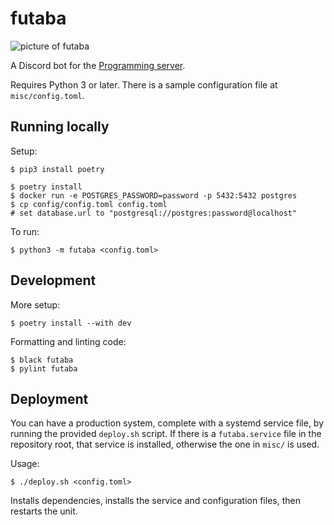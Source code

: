 # futaba

![picture of futaba](images/futaba-portrait.png)


A Discord bot for the [Programming server](https://discord.gg/010z0Kw1A9ql5c1Qe).

Requires Python 3 or later. There is a sample configuration file at `misc/config.toml`.


## Running locally
Setup:
```
$ pip3 install poetry

$ poetry install
$ docker run -e POSTGRES_PASSWORD=password -p 5432:5432 postgres
$ cp config/config.toml config.toml
# set database.url to "postgresql://postgres:password@localhost"

```

To run:
```
$ python3 -m futaba <config.toml>

```

## Development
More setup:
```
$ poetry install --with dev
```

Formatting and linting code:
```
$ black futaba
$ pylint futaba
```

## Deployment
You can have a production system, complete with a systemd service file, by running the provided
`deploy.sh` script. If there is a `futaba.service` file in the repository root, that service is installed, otherwise the one in `misc/` is used.

Usage:
```
$ ./deploy.sh <config.toml>
```

Installs dependencies, installs the service and configuration files, then restarts the unit.

